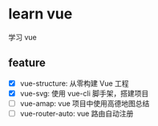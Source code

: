 # learn vue
学习 vue

## feature
- [x] vue-structure: 从零构建 Vue 工程 
- [x] vue-svg: 使用 vue-cli 脚手架，搭建项目
- [ ] vue-amap: vue 项目中使用高德地图总结
- [ ] vue-router-auto: vue 路由自动注册